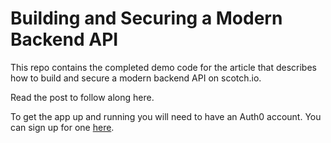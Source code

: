 # Building and Securing a Modern Backend API

This repo contains the completed demo code for the article that describes how to build and secure a modern backend API on scotch.io.

Read the post to follow along here.

To get the app up and running you will need to have an Auth0 account. You can sign up for one [here](https://auth0.com/signup?utm_source=scotch.io&utm_medium=sp&utm_campaign=api_authorization).

